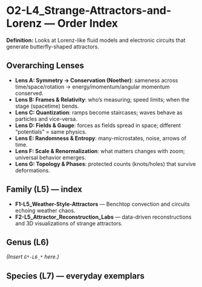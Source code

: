 # O2-L4_Strange-Attractors-and-Lorenz — Order Index
**Definition:** Looks at Lorenz-like fluid models and electronic circuits that generate butterfly-shaped attractors.

## Overarching Lenses

- **Lens A: Symmetry -> Conservation (Noether)**: sameness across time/space/rotation → energy/momentum/angular momentum conserved.
- **Lens B: Frames & Relativity**: who’s measuring; speed limits; when the stage (spacetime) bends.
- **Lens C: Quantization**: ramps become staircases; waves behave as particles and vice-versa.
- **Lens D: Fields & Gauge**: forces as fields spread in space; different “potentials” = same physics.
- **Lens E: Randomness & Entropy**: many-microstates, noise, arrows of time.
- **Lens F: Scale & Renormalization**: what matters changes with zoom; universal behavior emerges.
- **Lens G: Topology & Phases**: protected counts (knots/holes) that survive deformations.

## Family (L5) — index
- **F1-L5_Weather-Style-Attractors** — Benchtop convection and circuits echoing weather chaos.
- **F2-L5_Attractor_Reconstruction_Labs** — data-driven reconstructions and 3D visualizations of strange attractors.
## Genus (L6)
_(Insert `G*-L6_*` here.)_

## Species (L7) — everyday exemplars
